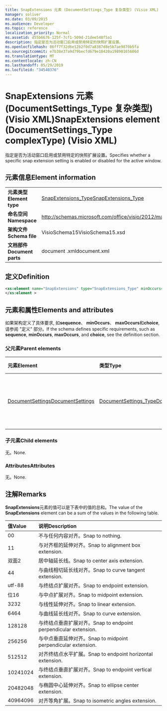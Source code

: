 ```yaml
---
title: SnapExtensions 元素 (DocumentSettings_Type 复杂类型) (Visio XML)
manager: soliver
ms.date: 03/09/2015
ms.audience: Developer
ms.topic: reference
localization_priority: Normal
ms.assetid: d55b6676-125f-7cf1-509d-21dee548f5a1
description: 指定是否为活动窗口启用或禁用特定的快照扩展设置。
ms.openlocfilehash: 86ff7f32d6e12b2f0d7a8387d8e5b7ae9870b5fa
ms.sourcegitcommit: e7b38e37a9d79becfd679e10420a19890165606d
ms.translationtype: MT
ms.contentlocale: zh-CN
ms.lasthandoff: 05/29/2019
ms.locfileid: "34540376"
---
```

# <a name="snapextensions-element-documentsettingstype-complextype-visio-xml"></a><span data-ttu-id="17481-103">SnapExtensions 元素 (DocumentSettings_Type 复杂类型) (Visio XML)</span><span class="sxs-lookup"><span data-stu-id="17481-103">SnapExtensions element (DocumentSettings_Type complexType) (Visio XML)</span></span>

<span data-ttu-id="17481-104">指定是否为活动窗口启用或禁用特定的快照扩展设置。</span><span class="sxs-lookup"><span data-stu-id="17481-104">Specifies whether a specific snap extension setting is enabled or disabled for the active window.</span></span> 
  
## <a name="element-information"></a><span data-ttu-id="17481-105">元素信息</span><span class="sxs-lookup"><span data-stu-id="17481-105">Element information</span></span>

|||
|:-----|:-----|
|<span data-ttu-id="17481-106">**元素类型**</span><span class="sxs-lookup"><span data-stu-id="17481-106">**Element type**</span></span> <br/> |[<span data-ttu-id="17481-107">SnapExtensions_Type</span><span class="sxs-lookup"><span data-stu-id="17481-107">SnapExtensions_Type</span></span>](snapextensions_type-complextypevisio-xml.md) <br/> |
|<span data-ttu-id="17481-108">**命名空间**</span><span class="sxs-lookup"><span data-stu-id="17481-108">**Namespace**</span></span> <br/> |http://schemas.microsoft.com/office/visio/2012/main  <br/> |
|<span data-ttu-id="17481-109">**架构文件**</span><span class="sxs-lookup"><span data-stu-id="17481-109">**Schema file**</span></span> <br/> |<span data-ttu-id="17481-110">VisioSchema15</span><span class="sxs-lookup"><span data-stu-id="17481-110">VisioSchema15.xsd</span></span>  <br/> |
|<span data-ttu-id="17481-111">**文档部件**</span><span class="sxs-lookup"><span data-stu-id="17481-111">**Document parts**</span></span> <br/> |<span data-ttu-id="17481-112">document .xml</span><span class="sxs-lookup"><span data-stu-id="17481-112">document.xml</span></span>  <br/> |
   
## <a name="definition"></a><span data-ttu-id="17481-113">定义</span><span class="sxs-lookup"><span data-stu-id="17481-113">Definition</span></span>

```XML
<xs:element name="SnapExtensions" type="SnapExtensions_Type" minOccurs="0" maxOccurs="1" >
</xs:element >
```

## <a name="elements-and-attributes"></a><span data-ttu-id="17481-114">元素和属性</span><span class="sxs-lookup"><span data-stu-id="17481-114">Elements and attributes</span></span>

<span data-ttu-id="17481-115">如果架构定义了具体要求, 如**sequence**、 **minOccurs**、 **maxOccurs**和**choice**, 请参阅 "定义" 部分。</span><span class="sxs-lookup"><span data-stu-id="17481-115">If the schema defines specific requirements, such as **sequence**, **minOccurs**, **maxOccurs**, and **choice**, see the definition section.</span></span> 
  
### <a name="parent-elements"></a><span data-ttu-id="17481-116">父元素</span><span class="sxs-lookup"><span data-stu-id="17481-116">Parent elements</span></span>

|<span data-ttu-id="17481-117">**元素**</span><span class="sxs-lookup"><span data-stu-id="17481-117">**Element**</span></span>|<span data-ttu-id="17481-118">**类型**</span><span class="sxs-lookup"><span data-stu-id="17481-118">**Type**</span></span>|<span data-ttu-id="17481-119">**说明**</span><span class="sxs-lookup"><span data-stu-id="17481-119">**Description**</span></span>|
|:-----|:-----|:-----|
|[<span data-ttu-id="17481-120">DocumentSettings</span><span class="sxs-lookup"><span data-stu-id="17481-120">DocumentSettings</span></span>](documentsettings-element-visiodocument_type-complextypevisio-xml.md) <br/> |[<span data-ttu-id="17481-121">DocumentSettings_Type</span><span class="sxs-lookup"><span data-stu-id="17481-121">DocumentSettings_Type</span></span>](documentsettings_type-complextypevisio-xml.md) <br/> |<span data-ttu-id="17481-122">包含指定文档设置的元素。</span><span class="sxs-lookup"><span data-stu-id="17481-122">Contains elements that specify document settings.</span></span>  <br/> |
   
### <a name="child-elements"></a><span data-ttu-id="17481-123">子元素</span><span class="sxs-lookup"><span data-stu-id="17481-123">Child elements</span></span>

<span data-ttu-id="17481-124">无。</span><span class="sxs-lookup"><span data-stu-id="17481-124">None.</span></span>
  
### <a name="attributes"></a><span data-ttu-id="17481-125">Attributes</span><span class="sxs-lookup"><span data-stu-id="17481-125">Attributes</span></span>

<span data-ttu-id="17481-126">无。</span><span class="sxs-lookup"><span data-stu-id="17481-126">None.</span></span>
  
## <a name="remarks"></a><span data-ttu-id="17481-127">注解</span><span class="sxs-lookup"><span data-stu-id="17481-127">Remarks</span></span>

<span data-ttu-id="17481-128">**SnapExtensions**元素的值可以是下表中的值的总和。</span><span class="sxs-lookup"><span data-stu-id="17481-128">The value of the **SnapExtensions** element can be a sum of the values in the following table.</span></span> 
  
|<span data-ttu-id="17481-129">**值**</span><span class="sxs-lookup"><span data-stu-id="17481-129">**Value**</span></span>|<span data-ttu-id="17481-130">**说明**</span><span class="sxs-lookup"><span data-stu-id="17481-130">**Description**</span></span>|
|:-----|:-----|
|<span data-ttu-id="17481-131">0</span><span class="sxs-lookup"><span data-stu-id="17481-131">0</span></span>  <br/> |<span data-ttu-id="17481-132">不与任何内容对齐。</span><span class="sxs-lookup"><span data-stu-id="17481-132">Snap to nothing.</span></span>  <br/> |
|<span data-ttu-id="17481-133">1</span><span class="sxs-lookup"><span data-stu-id="17481-133">1</span></span>  <br/> |<span data-ttu-id="17481-134">与对齐框的延伸对齐。</span><span class="sxs-lookup"><span data-stu-id="17481-134">Snap to alignment box extension.</span></span>  <br/> |
|<span data-ttu-id="17481-135">双面</span><span class="sxs-lookup"><span data-stu-id="17481-135">2</span></span>  <br/> |<span data-ttu-id="17481-136">居中轴延长线。</span><span class="sxs-lookup"><span data-stu-id="17481-136">Snap to center axis extension.</span></span>  <br/> |
|<span data-ttu-id="17481-137">4</span><span class="sxs-lookup"><span data-stu-id="17481-137">4</span></span>  <br/> |<span data-ttu-id="17481-138">与曲线相切延长线对齐。</span><span class="sxs-lookup"><span data-stu-id="17481-138">Snap to curve tangent extension.</span></span>  <br/> |
|<span data-ttu-id="17481-139">utf-8</span><span class="sxs-lookup"><span data-stu-id="17481-139">8</span></span>  <br/> |<span data-ttu-id="17481-140">与终结点扩展对齐。</span><span class="sxs-lookup"><span data-stu-id="17481-140">Snap to endpoint extension.</span></span>  <br/> |
|<span data-ttu-id="17481-141">位</span><span class="sxs-lookup"><span data-stu-id="17481-141">16</span></span>  <br/> |<span data-ttu-id="17481-142">与中点扩展对齐。</span><span class="sxs-lookup"><span data-stu-id="17481-142">Snap to midpoint extension.</span></span>  <br/> |
|<span data-ttu-id="17481-143">32</span><span class="sxs-lookup"><span data-stu-id="17481-143">32</span></span>  <br/> |<span data-ttu-id="17481-144">与线性延伸对齐。</span><span class="sxs-lookup"><span data-stu-id="17481-144">Snap to linear extension.</span></span>  <br/> |
|<span data-ttu-id="17481-145">64</span><span class="sxs-lookup"><span data-stu-id="17481-145">64</span></span>  <br/> |<span data-ttu-id="17481-146">与曲线延长线对齐。</span><span class="sxs-lookup"><span data-stu-id="17481-146">Snap to curve extension.</span></span>  <br/> |
|<span data-ttu-id="17481-147">128</span><span class="sxs-lookup"><span data-stu-id="17481-147">128</span></span>  <br/> |<span data-ttu-id="17481-148">与终结点垂直扩展对齐。</span><span class="sxs-lookup"><span data-stu-id="17481-148">Snap to endpoint perpendicular extension.</span></span>  <br/> |
|<span data-ttu-id="17481-149">256</span><span class="sxs-lookup"><span data-stu-id="17481-149">256</span></span>  <br/> |<span data-ttu-id="17481-150">与中点垂直延伸对齐。</span><span class="sxs-lookup"><span data-stu-id="17481-150">Snap to midpoint perpendicular extension.</span></span>  <br/> |
|<span data-ttu-id="17481-151">512</span><span class="sxs-lookup"><span data-stu-id="17481-151">512</span></span>  <br/> |<span data-ttu-id="17481-152">对齐终结点水平扩展。</span><span class="sxs-lookup"><span data-stu-id="17481-152">Snap to endpoint horizontal extension.</span></span>  <br/> |
|<span data-ttu-id="17481-153">1024</span><span class="sxs-lookup"><span data-stu-id="17481-153">1024</span></span>  <br/> |<span data-ttu-id="17481-154">与终结点垂直扩展对齐。</span><span class="sxs-lookup"><span data-stu-id="17481-154">Snap to endpoint vertical extension.</span></span>  <br/> |
|<span data-ttu-id="17481-155">2048</span><span class="sxs-lookup"><span data-stu-id="17481-155">2048</span></span>  <br/> |<span data-ttu-id="17481-156">与椭圆中心延伸对齐。</span><span class="sxs-lookup"><span data-stu-id="17481-156">Snap to ellipse center extension.</span></span>  <br/> |
|<span data-ttu-id="17481-157">4096</span><span class="sxs-lookup"><span data-stu-id="17481-157">4096</span></span>  <br/> |<span data-ttu-id="17481-158">对齐等角扩展。</span><span class="sxs-lookup"><span data-stu-id="17481-158">Snap to isometric angles extension.</span></span>  <br/> |
   

